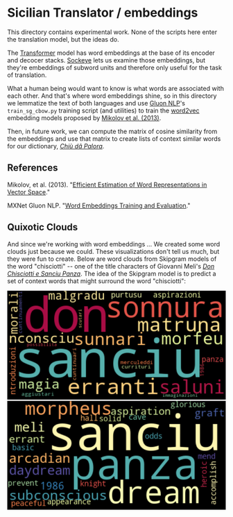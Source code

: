 # Sicilian Translator / embeddings

This directory contains experimental work.  None of the scripts here enter the translation model, but the ideas do.

The [Transformer](https://arxiv.org/abs/1706.03762) model has word embeddings at the base of its encoder and decocer stacks.  [Sockeye](https://awslabs.github.io/sockeye/) lets us examine those embeddings, but they're embeddings of subword units and therefore only useful for the task of translation.

What a human being would want to know is what words are associated with each other.  And that's where word embeddings shine, so in this directory we lemmatize the text of both languages and use [Gluon NLP](https://gluon-nlp.mxnet.io/examples/word_embedding/word_embedding_training.html)'s `train_sg_cbow.py` training script (and utilities) to train the [word2vec](https://en.wikipedia.org/wiki/Word2vec) embedding models proposed by [Mikolov et al. (2013)](https://arxiv.org/abs/1301.3781).

Then, in future work, we can compute the matrix of cosine similarity from the embeddings and use that matrix to create lists of context similar words for our dictionary, [_Chiù dâ Palora_](https://www.napizia.com/cgi-bin/cchiu-da-palora.pl).

##  References

Mikolov, et al. (2013). "[Efficient Estimation of Word Representations in Vector Space](https://arxiv.org/abs/1301.3781)."

MXNet Gluon NLP. "[Word Embeddings Training and Evaluation](https://gluon-nlp.mxnet.io/examples/word_embedding/word_embedding_training.html)."

##  Quixotic Clouds

And since we're working with word embeddings ... We created some word clouds just because we could.  These visualizations don't tell us much, but they were fun to create.  Below are word clouds from Skipgram models of the word "chisciotti" -- one of the title characters of Giovanni Meli's [_Don Chisciotti e Sanciu Panza_](https://en.wikipedia.org/wiki/Giovanni_Meli#Don_Chisciotti_e_Sanciu_Panza_%28Cantu_quintu%29).  The idea of the Skipgram model is to predict a set of context words that might surround the word "chisciotti":

![Skipgram of Sicilian "chisciotti"](./images-saved/wc-sc-skip_chisciotti.png) ![Skipgram of English "chisciotti"](./images-saved/wc-en-skip_chisciotti.png)
